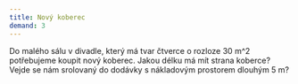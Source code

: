 ```yaml
---
title: Nový koberec
demand: 3
---
```


Do malého sálu v divadle, který má tvar čtverce o rozloze 30 m^2 potřebujeme koupit nový koberec. Jakou délku má mít strana koberce? Vejde se nám srolovaný do dodávky s nákladovým prostorem dlouhým 5 m?
